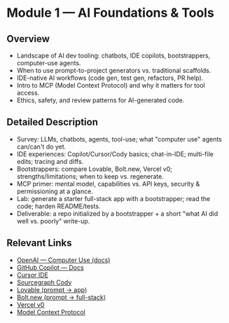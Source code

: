 # Module 1 — AI Foundations & Tools

## Overview

- Landscape of AI dev tooling: chatbots, IDE copilots, bootstrappers, computer-use agents.
- When to use prompt-to-project generators vs. traditional scaffolds.
- IDE-native AI workflows (code gen, test gen, refactors, PR help).
- Intro to MCP (Model Context Protocol) and why it matters for tool access.
- Ethics, safety, and review patterns for AI-generated code.

## Detailed Description

- Survey: LLMs, chatbots, agents, tool-use; what "computer use" agents can/can't do yet.
- IDE experiences: Copilot/Cursor/Cody basics; chat-in-IDE; multi-file edits; tracing and diffs.
- Bootstrappers: compare Lovable, Bolt.new, Vercel v0; strengths/limitations; when to keep vs. regenerate.
- MCP primer: mental model, capabilities vs. API keys, security & permissioning at a glance.
- Lab: generate a starter full-stack app with a bootstrapper; read the code; harden README/tests.
- Deliverable: a repo initialized by a bootstrapper + a short "what AI did well vs. poorly" write-up.

## Relevant Links

- [OpenAI — Computer Use (docs)](https://platform.openai.com/docs/guides/computer-use)
- [GitHub Copilot — Docs](https://docs.github.com/copilot)
- [Cursor IDE](https://www.cursor.com/)
- [Sourcegraph Cody](https://sourcegraph.com/cody)
- [Lovable (prompt → app)](https://www.lovable.dev/)
- [Bolt.new (prompt → full-stack)](https://bolt.new/)
- [Vercel v0](https://v0.dev/)
- [Model Context Protocol](https://modelcontextprotocol.io/)